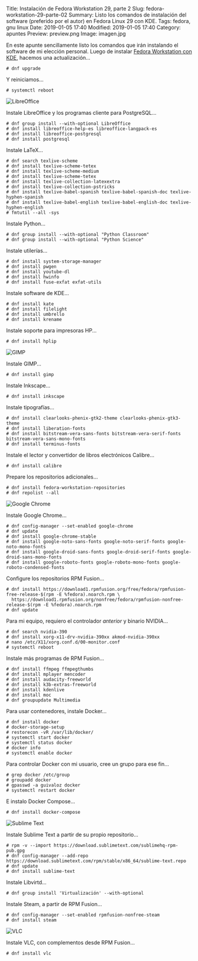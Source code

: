 Title: Instalación de Fedora Workstation 29, parte 2
Slug: fedora-workstation-29-parte-02
Summary: Listo los comandos de instalación del software (preferido por el autor) en Fedora Linux 29 con KDE.
Tags: fedora, gnu linux
Date: 2019-01-05 17:40
Modified: 2019-01-05 17:40
Category: apuntes
Preview: preview.png
Image: imagen.jpg


En este apunte sencillamente listo los comandos que irán instalando el software de mi elección personal. Luego de instalar [Fedora Workstation con KDE]({filename}/apuntes/fedora-workstation-29-parte-01/fedora-workstation-29-parte-01.md), hacemos una actualización...

    # dnf upgrade

Y reiniciamos...

    # systemctl reboot

<img class="img-fluid" src="libreoffice.jpg" alt="LibreOffice">

Instale LibreOffice y los programas cliente para PostgreSQL...

    # dnf group install --with-optional LibreOffice
    # dnf install libreoffice-help-es libreoffice-langpack-es
    # dnf install libreoffice-postgresql
    # dnf install postgresql

Instale LaTeX...

    # dnf search texlive-scheme
    # dnf install texlive-scheme-tetex
    # dnf install texlive-scheme-medium
    # dnf install texlive-scheme-tetex
    # dnf install texlive-collection-latexextra
    # dnf install texlive-collection-pstricks
    # dnf install texlive-babel-spanish texlive-babel-spanish-doc texlive-hyphen-spanish
    # dnf install texlive-babel-english texlive-babel-english-doc texlive-hyphen-english
    # fmtutil --all -sys

Instale Python...

    # dnf group install --with-optional "Python Classroom"
    # dnf group install --with-optional "Python Science"

Instale utilerías...

    # dnf install system-storage-manager
    # dnf install pwgen
    # dnf install youtube-dl
    # dnf install hwinfo
    # dnf install fuse-exfat exfat-utils

Instale software de KDE...

    # dnf install kate
    # dnf install filelight
    # dnf install umbrello
    # dnf install krename

Instale soporte para impresoras HP...

    # dnf install hplip

<img class="img-fluid" src="gimp.jpg" alt="GIMP">

Instale GIMP...

    # dnf install gimp

Instale Inkscape...

    # dnf install inkscape

Instale tipografías...

    # dnf install clearlooks-phenix-gtk2-theme clearlooks-phenix-gtk3-theme
    # dnf install liberation-fonts
    # dnf install bitstream-vera-sans-fonts bitstream-vera-serif-fonts bitstream-vera-sans-mono-fonts
    # dnf install terminus-fonts

Instale el lector y convertidor de libros electrónicos Calibre...

    # dnf install calibre

Prepare los repositorios adicionales...

    # dnf install fedora-workstation-repositories
    # dnf repolist --all

<img class="img-fluid" src="google-chrome.jpg" alt="Google Chrome">

Instale Google Chrome...

    # dnf config-manager --set-enabled google-chrome
    # dnf update
    # dnf install google-chrome-stable
    # dnf install google-noto-sans-fonts google-noto-serif-fonts google-noto-mono-fonts
    # dnf install google-droid-sans-fonts google-droid-serif-fonts google-droid-sans-mono-fonts
    # dnf install google-roboto-fonts google-roboto-mono-fonts google-roboto-condensed-fonts

Configure los repositorios RPM Fusion...

    # dnf install https://download1.rpmfusion.org/free/fedora/rpmfusion-free-release-$(rpm -E %fedora).noarch.rpm \
      https://download1.rpmfusion.org/nonfree/fedora/rpmfusion-nonfree-release-$(rpm -E %fedora).noarch.rpm
    # dnf update
      
Para mi equipo, requiero el controlador _anterior_ y binario NVIDIA...

    # dnf search nvidia-390
    # dnf install xorg-x11-drv-nvidia-390xx akmod-nvidia-390xx
    # nano /etc/X11/xorg.conf.d/00-monitor.conf 
    # systemctl reboot

Instale más programas de RPM Fusion...

    # dnf install ffmpeg ffmpegthumbs
    # dnf install mplayer mencoder
    # dnf install audacity-freeworld
    # dnf install k3b-extras-freeworld
    # dnf install kdenlive
    # dnf install moc
    # dnf groupupdate Multimedia

Para usar contenedores, instale Docker...

    # dnf install docker
    # docker-storage-setup
    # restorecon -vR /var/lib/docker/
    # systemctl start docker
    # systemctl status docker
    # docker info
    # systemctl enable docker

Para controlar Docker con mi usuario, cree un grupo para ese fin...

    # grep docker /etc/group
    # groupadd docker
    # gpasswd -a guivaloz docker
    # systemctl restart docker

E instalo Docker Compose...

    # dnf install docker-compose

<img class="img-fluid" src="sublime-text.jpg" alt="Sublime Text">

Instale Sublime Text a partir de su propio repositorio...

    # rpm -v --import https://download.sublimetext.com/sublimehq-rpm-pub.gpg
    # dnf config-manager --add-repo https://download.sublimetext.com/rpm/stable/x86_64/sublime-text.repo
    # dnf update
    # dnf install sublime-text

Instale Libvirtd...

    # dnf group install 'Virtualización' --with-optional

Instale Steam, a partir de RPM Fusion...
    
    # dnf config-manager --set-enabled rpmfusion-nonfree-steam
    # dnf install steam

<img class="img-fluid" src="vlc.jpg" alt="VLC">

Instale VLC, con complementos desde RPM Fusion...

    # dnf install vlc
